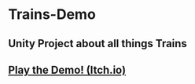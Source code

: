 # Trains-Demo
## Unity Project about all things Trains

## [Play the Demo! (Itch.io)](https://joetacogames.itch.io/train-demo)
